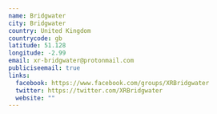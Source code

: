 ```yaml
---
name: Bridgwater
city: Bridgwater
country: United Kingdom
countrycode: gb
latitude: 51.128
longitude: -2.99
email: xr-bridgwater@protonmail.com
publiciseemail: true
links:
  facebook: https://www.facebook.com/groups/XRBridgwater
  twitter: https://twitter.com/XRBridgwater
  website: ""
---
```

